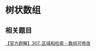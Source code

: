 # 树状数组

## 相关题目

[【官方题解】307. 区域和检索 - 数组可修改](https://leetcode-cn.com/problems/range-sum-query-mutable/solution/qu-yu-he-jian-suo-shu-zu-ke-xiu-gai-by-l-76xj/)

